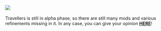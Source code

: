 ![](https://raw.githubusercontent.com/TravellersModpack/Travellers/main/Banner.png)
------------
Travellers is still in alpha phase, so there are still many mods and various refinements missing in it.
In any case, you can give your opinion [**HERE**](https://github.com/TravellersModpack/Travellers/issues)!

